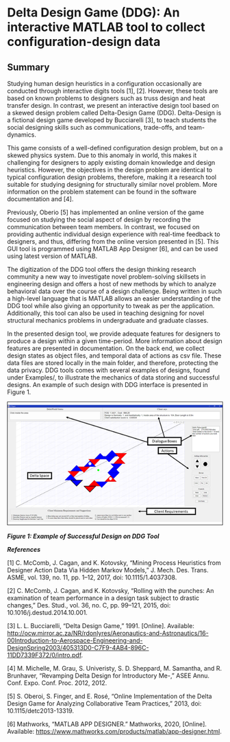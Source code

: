 # Delta Design Game (DDG): An interactive MATLAB tool to collect configuration-design data


## Summary

Studying human design heuristics in a configuration occasionally are conducted through interactive digits tools [1], [2]. However, these tools are based on known problems to designers such as truss design and heat transfer design. In contrast, we present an interactive design tool based on a skewed design problem called Delta-Design Game (DDG). Delta-Design is a fictional design game developed by Bucciarelli [3], to teach students the social designing skills such as communications, trade-offs, and team-dynamics. 

This game consists of a well-defined configuration design problem, but on a skewed physics system. Due to this anomaly in world, this makes it challenging for designers to apply existing domain knowledge and design heuristics. However, the objectives in the design problem are identical to typical configuration design problems, therefore, making it a research tool suitable for studying designing for structurally similar novel problem. More information on the problem statement can be found in the software documentation and [4]. 

Previously, Oberio [5] has implemented an online version of the game focused on studying the social aspect of design by recording the communication between team members. In contrast, we focused on providing authentic individual design experience with real-time feedback to designers, and thus, differing from the online version presented in [5]. This GUI tool is programmed using MATLAB App Designer [6], and can be used using latest version of MATLAB. 

The digitization of the DDG tool offers the design thinking research community a new way to investigate novel problem-solving skillsets in engineering design and offers a host of new methods by which to analyze behavioral data over the course of a design challenge. Being written in such a high-level language that is MATLAB allows an easier understanding of the DDG tool while also giving an opportunity to tweak as per the application. Additionally, this tool can also be used in teaching designing for novel structural mechanics problems in undergraduate and graduate classes.

In the presented design tool, we provide adequate features for designers to produce a design within a given time-period. More information about design features are presented in documentation. On the back end, we collect design states as object files, and temporal data of actions as csv file. These data files are stored locally in the main folder, and therefore, protecting the data privacy. DDG tools comes with several examples of designs, found under Examples/, to illustrate the mechanics of data storing and successful designs. An example of such design with DDG interface is presented in Figure 1.

![Figure 1: Example of Successful Design on DDG Tool](https://github.com/mmalviyar/Delta-Design-Tool/blob/master/Files/Picture1.png)

***Figure 1: Example of Successful Design on DDG Tool***


***References***


[1]	C. McComb, J. Cagan, and K. Kotovsky, “Mining Process Heuristics from Designer Action Data Via Hidden Markov Models,” J. Mech. Des. Trans. ASME, vol. 139, no. 11, pp. 1–12, 2017, doi: 10.1115/1.4037308.

[2]	C. McComb, J. Cagan, and K. Kotovsky, “Rolling with the punches: An examination of team performance in a design task subject to drastic changes,” Des. Stud., vol. 36, no. C, pp. 99–121, 2015, doi: 10.1016/j.destud.2014.10.001.

[3]	L. L. Bucciarelli, “Delta Design Game,” 1991. [Online]. Available: http://ocw.mirror.ac.za/NR/rdonlyres/Aeronautics-and-Astronautics/16-00Introduction-to-Aerospace-Engineering-and-DesignSpring2003/405313D0-C7F9-4AB4-896C-11DD7339F372/0/intro.pdf.

[4]	M. Michelle, M. Grau, S. Univeristy, S. D. Sheppard, M. Samantha, and R. Brunhaver, “Revamping Delta Design for Introductory Me-,” ASEE Annu. Conf. Expo. Conf. Proc. 2012, 2012.

[5]	S. Oberoi, S. Finger, and E. Rosé, “Online Implementation of the Delta Design Game for Analyzing Collaborative Team Practices,” 2013, doi: 10.1115/detc2013-13319.

[6]	Mathworks, “MATLAB APP DESIGNER.” Mathworks, 2020, [Online]. Available: https://www.mathworks.com/products/matlab/app-designer.html.




